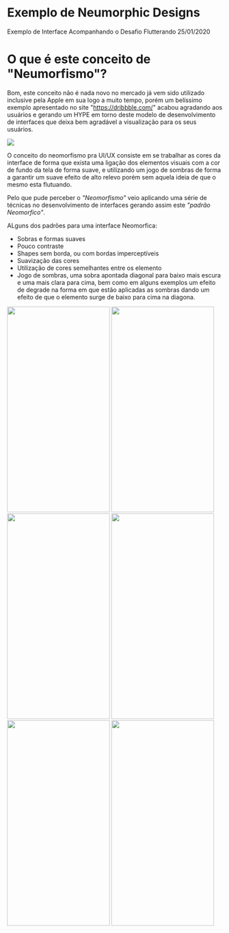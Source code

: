 # Exemplo de Neumorphic Designs

Exemplo de Interface Acompanhando o Desafio Flutterando 25/01/2020

# O que é este conceito de "Neumorfismo"?

Bom, este conceito não é nada novo no mercado já vem sido utilizado inclusive pela Apple em sua logo a muito tempo, porém um belíssimo exemplo apresentado no site "https://dribbble.com/" acabou agradando aos usuários e gerando um HYPE em torno deste modelo de desenvolvimento de interfaces que deixa bem agradável a visualização para os seus usuários.

<img src="https://miro.medium.com/max/3200/1*gza8htfpZ-5eDabA7_kTJw.png"></i>

O conceito do neomorfismo pra UI/UX consiste em se trabalhar as cores da interface de forma que exista uma ligação dos elementos visuais com a cor de fundo da tela de forma suave, e utilizando um jogo de sombras de forma a garantir um suave efeito de alto relevo porém sem aquela ideia de que o mesmo esta flutuando.

Pelo que pude perceber o <i>"Neomorfismo"</i> veio aplicando uma série de técnicas no desenvolvimento de interfaces gerando assim este <i>"padrão Neomorfico"</i>.

ALguns dos padrões para uma interface Neomorfica:

* Sobras e formas suaves
* Pouco contraste
* Shapes sem borda, ou com bordas imperceptíveis 
* Suavização das cores
* Utilização de cores semelhantes entre os elemento
* Jogo de sombras, uma sobra apontada diagonal para baixo mais escura e uma mais clara para cima, bem como em alguns exemplos um efeito de degrade na forma em que estão aplicadas as sombras dando um efeito de que o elemento surge de baixo para cima na diagona.

<img width="240" height="480" src="https://github.com/claudneysessa/imagens/blob/master/neo/BLACK.png"></img>
<img width="240" height="480" src="https://github.com/claudneysessa/imagens/blob/master/neo/BLUE.png"></img>
<img width="240" height="480" src="https://github.com/claudneysessa/imagens/blob/master/neo/RED.png"></img>
<img width="240" height="480" src="https://github.com/claudneysessa/imagens/blob/master/neo/YELLOW.png"></img>
<img width="240" height="480" src="https://github.com/claudneysessa/imagens/blob/master/neo/GREEN.png"></img>
<img width="240" height="480" src="https://github.com/claudneysessa/imagens/blob/master/neo/GREY.png"></img>
